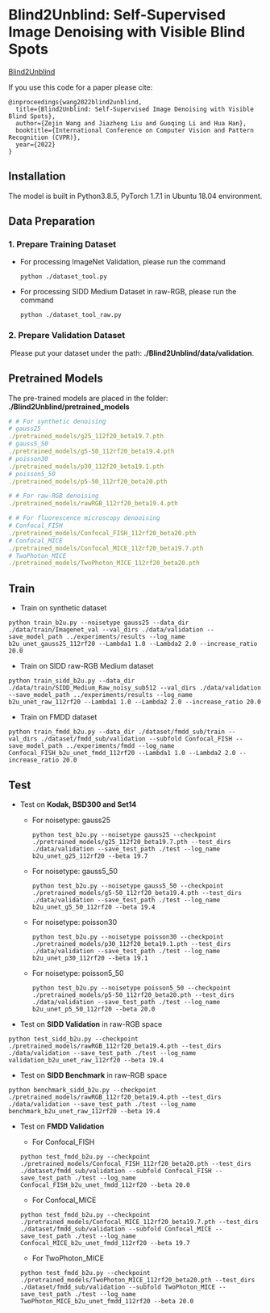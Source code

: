 # Blind2Unblind: Self-Supervised Image Denoising with Visible Blind Spots
[Blind2Unblind](https://arxiv.org/abs/2203.06967)

If you use this code for a paper please cite:
```
@inproceedings{wang2022blind2unblind,
  title={Blind2Unblind: Self-Supervised Image Denoising with Visible Blind Spots}, 
  author={Zejin Wang and Jiazheng Liu and Guoqing Li and Hua Han},
  booktitle={International Conference on Computer Vision and Pattern Recognition (CVPR)},
  year={2022}
}
```
## Installation
The model is built in Python3.8.5, PyTorch 1.7.1 in Ubuntu 18.04 environment.

## Data Preparation

### 1. Prepare Training Dataset

- For processing ImageNet Validation, please run the command

  ```shell
  python ./dataset_tool.py
  ```

- For processing SIDD Medium Dataset in raw-RGB, please run the command

  ```shell
  python ./dataset_tool_raw.py
  ```

### 2. Prepare Validation Dataset

​	Please put your dataset under the path: **./Blind2Unblind/data/validation**.

## Pretrained Models

The pre-trained models are placed in the folder: **./Blind2Unblind/pretrained_models**

```yaml
# # For synthetic denoising
# gauss25
./pretrained_models/g25_112f20_beta19.7.pth
# gauss5_50
./pretrained_models/g5-50_112rf20_beta19.4.pth
# poisson30
./pretrained_models/p30_112f20_beta19.1.pth
# poisson5_50
./pretrained_models/p5-50_112rf20_beta20.pth

# # For raw-RGB denoising
./pretrained_models/rawRGB_112rf20_beta19.4.pth

# # For fluorescence microscopy denooising
# Confocal_FISH
./pretrained_models/Confocal_FISH_112rf20_beta20.pth
# Confocal_MICE
./pretrained_models/Confocal_MICE_112rf20_beta19.7.pth
# TwoPhoton_MICE
./pretrained_models/TwoPhoton_MICE_112rf20_beta20.pth
```

## Train
* Train on synthetic dataset
```shell
python train_b2u.py --noisetype gauss25 --data_dir ./data/train/Imagenet_val --val_dirs ./data/validation --save_model_path ../experiments/results --log_name b2u_unet_gauss25_112rf20 --Lambda1 1.0 --Lambda2 2.0 --increase_ratio 20.0
```
* Train on SIDD raw-RGB Medium dataset
```shell
python train_sidd_b2u.py --data_dir ./data/train/SIDD_Medium_Raw_noisy_sub512 --val_dirs ./data/validation --save_model_path ../experiments/results --log_name b2u_unet_raw_112rf20 --Lambda1 1.0 --Lambda2 2.0 --increase_ratio 20.0
```
* Train on FMDD dataset
```shell
python train_fmdd_b2u.py --data_dir ./dataset/fmdd_sub/train --val_dirs ./dataset/fmdd_sub/validation --subfold Confocal_FISH --save_model_path ../experiments/fmdd --log_name Confocal_FISH_b2u_unet_fmdd_112rf20 --Lambda1 1.0 --Lambda2 2.0 --increase_ratio 20.0
```

## Test

* Test on **Kodak, BSD300 and Set14**

  * For noisetype: gauss25

    ```shell
    python test_b2u.py --noisetype gauss25 --checkpoint ./pretrained_models/g25_112f20_beta19.7.pth --test_dirs ./data/validation --save_test_path ./test --log_name b2u_unet_g25_112rf20 --beta 19.7
    ```

  * For noisetype: gauss5_50

    ```shell
    python test_b2u.py --noisetype gauss5_50 --checkpoint ./pretrained_models/g5-50_112rf20_beta19.4.pth --test_dirs ./data/validation --save_test_path ./test --log_name b2u_unet_g5_50_112rf20 --beta 19.4
    ```

  * For noisetype: poisson30

    ```shell
    python test_b2u.py --noisetype poisson30 --checkpoint ./pretrained_models/p30_112f20_beta19.1.pth --test_dirs ./data/validation --save_test_path ./test --log_name b2u_unet_p30_112rf20 --beta 19.1
    ```

  * For noisetype: poisson5_50

    ```shell
    python test_b2u.py --noisetype poisson5_50 --checkpoint ./pretrained_models/p5-50_112rf20_beta20.pth --test_dirs ./data/validation --save_test_path ./test --log_name b2u_unet_p5_50_112rf20 --beta 20.0
    ```

* Test on **SIDD Validation** in raw-RGB space

```shell
python test_sidd_b2u.py --checkpoint ./pretrained_models/rawRGB_112rf20_beta19.4.pth --test_dirs ./data/validation --save_test_path ./test --log_name validation_b2u_unet_raw_112rf20 --beta 19.4
```

* Test on **SIDD Benchmark** in raw-RGB space

```shell
python benchmark_sidd_b2u.py --checkpoint ./pretrained_models/rawRGB_112rf20_beta19.4.pth --test_dirs ./data/validation --save_test_path ./test --log_name benchmark_b2u_unet_raw_112rf20 --beta 19.4
```

* Test on **FMDD Validation**

  *  For Confocal_FISH

    ```shell
    python test_fmdd_b2u.py --checkpoint ./pretrained_models/Confocal_FISH_112rf20_beta20.pth --test_dirs ./dataset/fmdd_sub/validation --subfold Confocal_FISH --save_test_path ./test --log_name Confocal_FISH_b2u_unet_fmdd_112rf20 --beta 20.0
    ```

  *  For Confocal_MICE

    ```shell
    python test_fmdd_b2u.py --checkpoint ./pretrained_models/Confocal_MICE_112rf20_beta19.7.pth --test_dirs ./dataset/fmdd_sub/validation --subfold Confocal_MICE --save_test_path ./test --log_name Confocal_MICE_b2u_unet_fmdd_112rf20 --beta 19.7
    ```

  *  For TwoPhoton_MICE

    ```shell
    python test_fmdd_b2u.py --checkpoint ./pretrained_models/TwoPhoton_MICE_112rf20_beta20.pth --test_dirs ./dataset/fmdd_sub/validation --subfold TwoPhoton_MICE --save_test_path ./test --log_name TwoPhoton_MICE_b2u_unet_fmdd_112rf20 --beta 20.0
    ```

